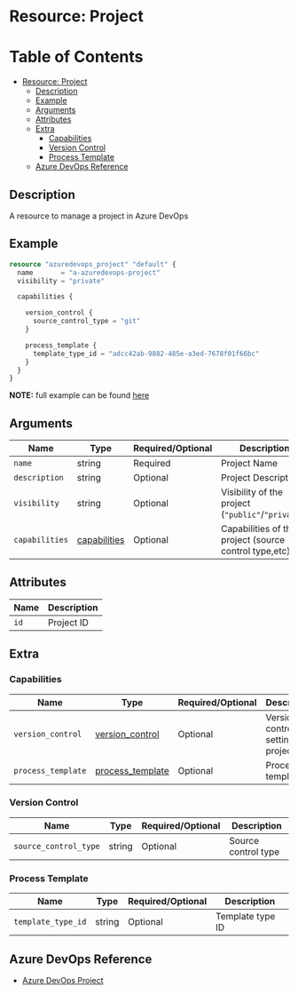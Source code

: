 # Resource: Project

Table of Contents
=================

   * [Resource: Project](#resource-project)
      * [Description](#description)
      * [Example](#example)
      * [Arguments](#arguments)
      * [Attributes](#attributes)
      * [Extra](#extra)
          * [Capabilities](#capabilities)
          * [Version Control](#version-control)
          * [Process Template](#process-template)
      * [Azure DevOps Reference](#azure-devops-reference)

## Description

A resource to manage a project in Azure DevOps

## Example

```terraform
resource "azuredevops_project" "default" {
  name       = "a-azuredevops-project"
  visibility = "private"

  capabilities {

    version_control {
      source_control_type = "git"
    }

    process_template {
      template_type_id = "adcc42ab-9882-485e-a3ed-7678f01f66bc"
    }
  }
}
```

**NOTE:** full example can be found [here](../../examples/r/project/main.tf)

## Arguments

| Name | Type | Required/Optional | Description |
|------|------|-------------------|-------------|
| `name` | string | Required | Project Name |
| `description` | string | Optional | Project Description |
| `visibility` | string | Optional | Visibility of the project (`"public"`/`"private"`) |
| `capabilities` | [capabilities](#capabilities) | Optional | Capabilities of the project (source control type,etc) |

## Attributes

| Name | Description |
|------|-------------|
| `id` | Project ID | 

## Extra

### Capabilities

| Name | Type | Required/Optional | Description |
|------|------|-------------------|-------------|
| `version_control` | [version_control](#version-control) | Optional | Version control setting for project |
| `process_template` | [process_template](#process-template) | Optional | Process template |

### Version Control

| Name | Type | Required/Optional | Description |
|------|------|-------------------|-------------|
| `source_control_type` | string | Optional | Source control type |

### Process Template

| Name | Type | Required/Optional | Description |
|------|------|-------------------|-------------|
| `template_type_id` | string | Optional | Template type ID |

## Azure DevOps Reference

- [Azure DevOps Project](https://docs.microsoft.com/en-us/azure/devops/organizations/projects/create-project?view=azure-devops)
